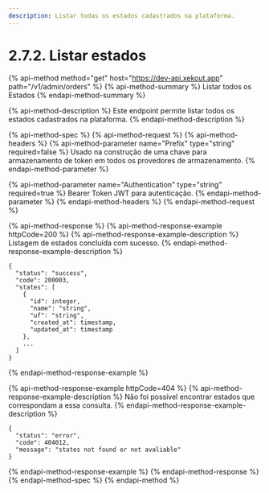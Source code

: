 ```yaml
---
description: Listar todas os estados cadastrados na plataforma.
---
```


# 2.7.2. Listar estados

{% api-method method="get" host="https://dev-api.xekout.app" path="/v1/admin/orders" %}
{% api-method-summary %}
Listar todos os Estados
{% endapi-method-summary %}

{% api-method-description %}
Este endpoint permite listar todos os estados cadastrados na plataforma.
{% endapi-method-description %}

{% api-method-spec %}
{% api-method-request %}
{% api-method-headers %}
{% api-method-parameter name="Prefix" type="string" required=false %}
Usado na construção de uma chave para armazenamento de token em todos os provedores de armazenamento.
{% endapi-method-parameter %}

{% api-method-parameter name="Authentication" type="string" required=true %}
Bearer Token JWT para autenticação.
{% endapi-method-parameter %}
{% endapi-method-headers %}
{% endapi-method-request %}

{% api-method-response %}
{% api-method-response-example httpCode=200 %}
{% api-method-response-example-description %}
Listagem de estados concluída com sucesso.
{% endapi-method-response-example-description %}

```text
{
  "status": "success",
  "code": 200003,
  "states": [
    {
      "id": integer,
      "name": "string",
      "uf": "string",
      "created_at": timestamp,
      "updated_at": timestamp
    },
    ...
  ]
}
```
{% endapi-method-response-example %}

{% api-method-response-example httpCode=404 %}
{% api-method-response-example-description %}
Não foi possível encontrar estados que correspondam a essa consulta.
{% endapi-method-response-example-description %}

```text
{
  "status": "error",
  "code": 404012,
  "message": "states not found or not avaliable"
}
```
{% endapi-method-response-example %}
{% endapi-method-response %}
{% endapi-method-spec %}
{% endapi-method %}

